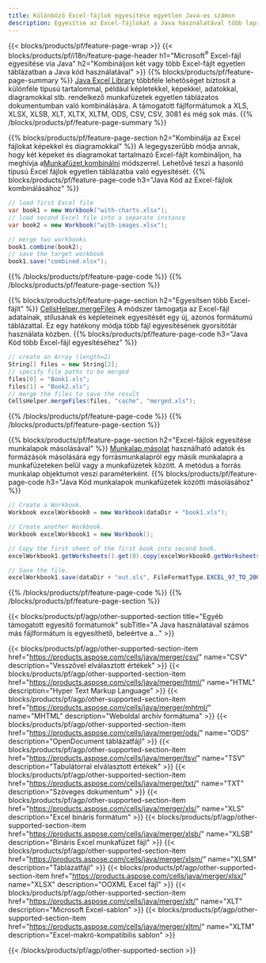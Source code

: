 ```yaml
---
title: Különböző Excel-fájlok egyesítése egyetlen Java-es számon
description: Egyesítse az Excel-fájlokat a Java használatával több lapra vagy egyetlen lapra. Egyesítse, egyesítse vagy fűzze össze az Excel-dokumentumokat a PDF-es, a Képek és a HTML-es számokkal is.
---
```

{{< blocks/products/pf/feature-page-wrap >}}
{{< blocks/products/pf/i18n/feature-page-header h1="Microsoft<sup>&reg;</sup> Excel-fájl egyesítése via Java" h2="Kombináljon két vagy több Excel-fájlt egyetlen táblázatban a Java kód használatával" >}}
{{% blocks/products/pf/feature-page-summary %}}
[Java Excel Library](/cells/hu/java/) többféle lehetőséget biztosít a különféle típusú tartalommal, például képletekkel, képekkel, adatokkal, diagramokkal stb. rendelkező munkafüzetek egyetlen táblázatos dokumentumban való kombinálására. A támogatott fájlformátumok a XLS, XLSX, XLSB, XLT, XLTX, XLTM, ODS, CSV, CSV, 3081 és még sok más.
{{% /blocks/products/pf/feature-page-summary %}}

{{% blocks/products/pf/feature-page-section h2="Kombinálja az Excel fájlokat képekkel és diagramokkal" %}}
 A legegyszerűbb módja annak, hogy két képeket és diagramokat tartalmazó Excel-fájlt kombináljon, ha meghívja a[Munkafüzet.kombinálni](https://reference.aspose.com/cells/java/com.aspose.cells/workbook#combine(com.aspose.cells.Workbook)) módszerrel. Lehetővé teszi a hasonló típusú Excel fájlok egyetlen táblázatba való egyesítését.
{{% blocks/products/pf/feature-page-code h3="Java Kód az Excel-fájlok kombinálásához" %}}

```cs
// load first Excel file
var book1 = new Workbook("with-charts.xlsx");
// load second Excel file into a separate instance
var book2 = new Workbook("with-images.xlsx");

// merge two workbooks
book1.combine(book2);
// save the target workbook 
book1.save("combined.xlsx");
```
{{% /blocks/products/pf/feature-page-code %}}
{{% /blocks/products/pf/feature-page-section %}}

{{% blocks/products/pf/feature-page-section h2="Egyesítsen több Excel-fájlt" %}}
[CellsHelper.mergeFiles](https://reference.aspose.com/cells/java/com.aspose.cells/cellshelper#mergeFiles) A módszer támogatja az Excel-fájl adatainak, stílusának és képleteinek egyesítését egy új, azonos formátumú táblázattal. Ez egy hatékony módja több fájl egyesítésének gyorsítótár használata közben.
{{% blocks/products/pf/feature-page-code h3="Java Kód több Excel-fájl egyesítéséhez" %}}

```cs
// create an Array (length=2)
String[] files = new String[2];
// specify file paths to be merged
files[0] = "Book1.xls";
files[1] = "Book2.xls";
// merge the files to save the result
CellsHelper.mergeFiles(files, "cache", "merged.xls");

```
{{% /blocks/products/pf/feature-page-code %}}
{{% /blocks/products/pf/feature-page-section %}}

{{% blocks/products/pf/feature-page-section h2="Excel-fájlok egyesítése munkalapok másolásával" %}}
[Munkalap.másolat](https://reference.aspose.com/cells/java/com.aspose.cells/worksheet#copy(com.aspose.cells.Worksheet)) használható adatok és formázások másolására egy forrásmunkalapról egy másik munkalapra a munkafüzeteken belül vagy a munkafüzetek között. A metódus a forrás munkalap objektumot veszi paraméterként.
{{% blocks/products/pf/feature-page-code h3="Java Kód munkalapok munkafüzetek közötti másolásához" %}}

```cs
// Create a Workbook.
Workbook excelWorkbook0 = new Workbook(dataDir + "book1.xls");

// Create another Workbook.
Workbook excelWorkbook1 = new Workbook();

// Copy the first sheet of the first book into second book.
excelWorkbook1.getWorksheets().get(0).copy(excelWorkbook0.getWorksheets().get(0));

// Save the file.
excelWorkbook1.save(dataDir + "out.xls", FileFormatType.EXCEL_97_TO_2003);
```
{{% /blocks/products/pf/feature-page-code %}}
{{% /blocks/products/pf/feature-page-section %}}

{{< blocks/products/pf/agp/other-supported-section title="Egyéb támogatott egyesítő formátumok" subTitle="A Java használatával számos más fájlformátum is egyesíthető, beleértve a..." >}}

{{< blocks/products/pf/agp/other-supported-section-item href="https://products.aspose.com/cells/java/merger/csv/" name="CSV" description="Vesszővel elválasztott értékek" >}}
{{< blocks/products/pf/agp/other-supported-section-item href="https://products.aspose.com/cells/java/merger/html/" name="HTML" description="Hyper Text Markup Language" >}}
{{< blocks/products/pf/agp/other-supported-section-item href="https://products.aspose.com/cells/java/merger/mhtml/" name="MHTML" description="Weboldal archív formátuma" >}}
{{< blocks/products/pf/agp/other-supported-section-item href="https://products.aspose.com/cells/java/merger/ods/" name="ODS" description="OpenDocument táblázatfájl" >}}
{{< blocks/products/pf/agp/other-supported-section-item href="https://products.aspose.com/cells/java/merger/tsv/" name="TSV" description="Tabulátorral elválasztott értékek" >}}
{{< blocks/products/pf/agp/other-supported-section-item href="https://products.aspose.com/cells/java/merger/txt/" name="TXT" description="Szöveges dokumentum" >}}
{{< blocks/products/pf/agp/other-supported-section-item href="https://products.aspose.com/cells/java/merger/xls/" name="XLS" description="Excel bináris formátum" >}}
{{< blocks/products/pf/agp/other-supported-section-item href="https://products.aspose.com/cells/java/merger/xlsb/" name="XLSB" description="Bináris Excel munkafüzet fájl" >}}
{{< blocks/products/pf/agp/other-supported-section-item href="https://products.aspose.com/cells/java/merger/xlsm/" name="XLSM" description="Táblázatfájl" >}}
{{< blocks/products/pf/agp/other-supported-section-item href="https://products.aspose.com/cells/java/merger/xlsx/" name="XLSX" description="OOXML Excel fájl" >}}
{{< blocks/products/pf/agp/other-supported-section-item href="https://products.aspose.com/cells/java/merger/xlt/" name="XLT" description="Microsoft Excel-sablon" >}}
{{< blocks/products/pf/agp/other-supported-section-item href="https://products.aspose.com/cells/java/merger/xltm/" name="XLTM" description="Excel-makró-kompatibilis sablon" >}}

{{< /blocks/products/pf/agp/other-supported-section >}}
